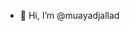 - 👋 Hi, I’m @muayadjallad

<!---
muayadjallad/muayadjallad is a ✨ special ✨ repository because its `README.md` (this file) appears on your GitHub profile.
You can click the Preview link to take a look at your changes.
--->
